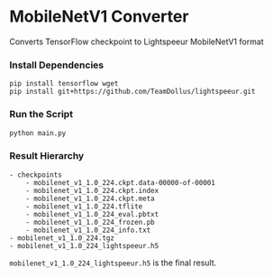 # MobileNetV1 Converter

Converts TensorFlow checkpoint to Lightspeeur MobileNetV1 format

### Install Dependencies
```
pip install tensorflow wget
pip install git+https://github.com/TeamDollus/lightspeeur.git
```

### Run the Script
```python
python main.py
```

### Result Hierarchy
```
- checkpoints
    - mobilenet_v1_1.0_224.ckpt.data-00000-of-00001
    - mobilenet_v1_1.0_224.ckpt.index
    - mobilenet_v1_1.0_224.ckpt.meta
    - mobilenet_v1_1.0_224.tflite
    - mobilenet_v1_1.0_224_eval.pbtxt
    - mobilenet_v1_1.0_224_frozen.pb
    - mobilenet_v1_1.0_224_info.txt
- mobilenet_v1_1.0_224.tgz
- mobilenet_v1_1.0_224_lightspeeur.h5
```
`mobilenet_v1_1.0_224_lightspeeur.h5` is the final result.